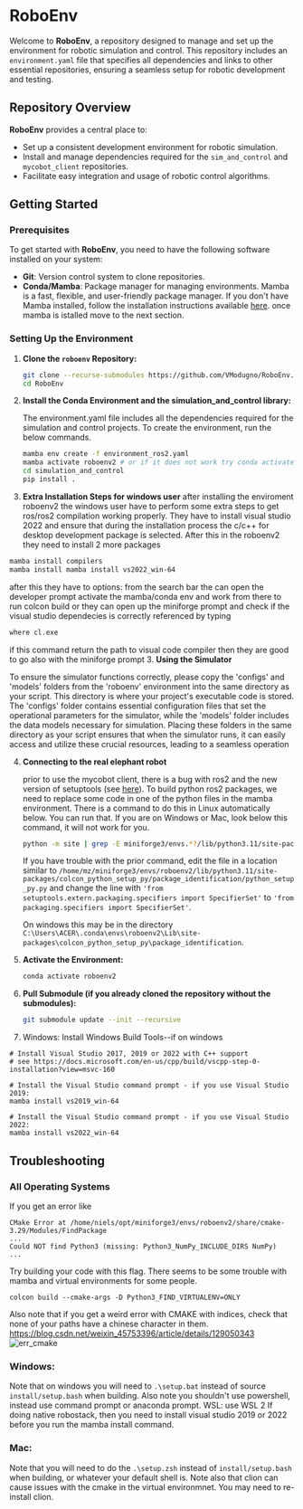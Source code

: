 # RoboEnv

Welcome to **RoboEnv**, a repository designed to manage and set up the environment for robotic simulation and control. This repository includes an `environment.yaml` file that specifies all dependencies and links to other essential repositories, ensuring a seamless setup for robotic development and testing.

## Repository Overview

**RoboEnv** provides a central place to:
- Set up a consistent development environment for robotic simulation.
- Install and manage dependencies required for the `sim_and_control` and `mycobot_client` repositories.
- Facilitate easy integration and usage of robotic control algorithms.

## Getting Started

### Prerequisites

To get started with **RoboEnv**, you need to have the following software installed on your system:

- **Git**: Version control system to clone repositories.
- **Conda/Mamba**: Package manager for managing environments. Mamba is a fast, flexible, and user-friendly package manager. If you don't have Mamba installed, follow the installation instructions available [here](https://github.com/conda-forge/miniforge). once mamba is istalled move to the next section.

### Setting Up the Environment

1. **Clone the `roboenv` Repository:**

   ```bash
   git clone --recurse-submodules https://github.com/VModugno/RoboEnv.git
   cd RoboEnv
   ```

2.  **Install the Conda Environment and the simulation_and_control library:**

    The environment.yaml file includes all the dependencies required for the simulation and control projects. To create the environment, run the below commands.
    ```bash
    mamba env create -f environment_ros2.yaml
    mamba activate roboenv2 # or if it does not work try conda activate roboenv2
    cd simulation_and_control
    pip install .
    ```
   1. **Extra Installation Steps for windows user**
   after installing the enviroment roboenv2 the windows user have to perform some extra steps to get ros/ros2 compilation working properly. They have to install visual studio 2022 and ensure that during the installation process the c/c++ for desktop development package is selected. After this in the roboenv2 they need to install 2 more packages
   ```bash
   mamba install compilers
   mamba install mamba install vs2022_win-64
   ``` 
   after this they have to options: from the search bar the can open the developer prompt activate the mamba/conda env and work from there to run colcon build or they can open up the miniforge prompt and check if the visual studio dependecies is correctly referenced by typing 
   ```bash
   where cl.exe
   ```
   if this command return the path to visual code compiler then they are good to go also with
   the miniforge prompt
3.  **Using the Simulator**
    
   To ensure the simulator functions correctly, please copy the 'configs' and 'models' folders from the 'roboenv' environment into the same directory as your script. This directory is where your project's executable code is stored. The 'configs' folder contains essential configuration files that set the operational parameters for the simulator, while the 'models' folder includes the data models necessary for simulation. Placing these folders in the same directory as your script ensures that when the simulator runs, it can easily access and utilize these crucial resources, leading to a seamless operation

4.  **Connecting to the real elephant robot**  
    
    prior to use the mycobot client, there is a bug with ros2 and the new version of setuptools (see [here](https://github.com/colcon/colcon-python-setup-py/issues/41)). To build python ros2 packages, we need to replace some code in one of the python files in the mamba environment. There is a command to do this in Linux automatically below. You can run that. If you are on Windows or Mac, look below this command, it will not work for you.
    
    ```bash
    python -m site | grep -E miniforge3/envs.*?/lib/python3.11/site-packages | sed "s:,::g; s:\s::g; s:'::g" | awk '{print $1"/colcon_python_setup_py/package_identification/python_setup_py.py"}' | xargs sed -i -e "s/'from setuptools.extern.packaging.specifiers import SpecifierSet'/'from packaging.specifiers import SpecifierSet'/g"
    ```

    If you have trouble with the prior command, edit the file in a location similar to `/home/mz/miniforge3/envs/roboenv2/lib/python3.11/site-packages/colcon_python_setup_py/package_identification/python_setup_py.py` and change the line with `'from setuptools.extern.packaging.specifiers import SpecifierSet'` to `'from packaging.specifiers import SpecifierSet'`.

    On windows this may be in the directory `C:\Users\ACER\.conda\envs\roboenv2\Lib\site-packages\colcon_python_setup_py\package_identification`.

6. **Activate the Environment:**
    ```bash
    conda activate roboenv2
    ```

7. **Pull Submodule (if you already cloned the repository without the submodules):**
    ```bash
    git submodule update --init --recursive
    ```
8. Windows: Install Windows Build Tools--if on windows
```
# Install Visual Studio 2017, 2019 or 2022 with C++ support 
# see https://docs.microsoft.com/en-us/cpp/build/vscpp-step-0-installation?view=msvc-160

# Install the Visual Studio command prompt - if you use Visual Studio 2019:
mamba install vs2019_win-64

# Install the Visual Studio command prompt - if you use Visual Studio 2022:
mamba install vs2022_win-64
```

## Troubleshooting

### All Operating Systems
If you get an error like
```
CMake Error at /home/niels/opt/miniforge3/envs/roboenv2/share/cmake-3.29/Modules/FindPackage
...
Could NOT find Python3 (missing: Python3_NumPy_INCLUDE_DIRS NumPy)
...

```
Try building your code with this flag. There seems to be some trouble with mamba and virtual environments for some people.
```
colcon build --cmake-args -D Python3_FIND_VIRTUALENV=ONLY
```

Also note that if you get a weird error with CMAKE with indices, check that none of your paths have a chinese character in them. https://blog.csdn.net/weixin_45753396/article/details/129050343
![err_cmake](./err_msg.png)

### Windows:
Note that on windows you will need to `.\setup.bat` instead of source `install/setup.bash` when building. Also note you shouldn't use powershell, instead use command prompt or anaconda prompt.
WSL: use WSL 2
If doing native robostack, then you need to install visual studio 2019 or 2022 before you run the mamba install command.

### Mac:
Note that you will need to do the `.\setup.zsh` instead of `install/setup.bash` when building, or whatever your default shell is.
Note also that clion can cause issues with the cmake in the virtual environmnet. You may need to re-install clion.


